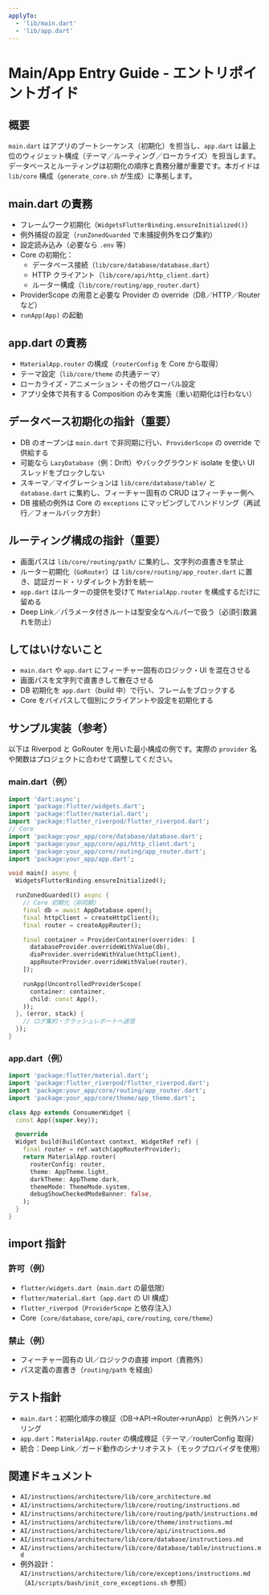 ```yaml
---
applyTo:
  - 'lib/main.dart'
  - 'lib/app.dart'
---
```


# Main/App Entry Guide - エントリポイントガイド

## 概要
`main.dart` はアプリのブートシーケンス（初期化）を担当し、`app.dart` は最上位のウィジェット構成（テーマ／ルーティング／ローカライズ）を担当します。データベースとルーティングは初期化の順序と責務分離が重要です。本ガイドは `lib/core` 構成（`generate_core.sh` が生成）に準拠します。

## main.dart の責務
- フレームワーク初期化（`WidgetsFlutterBinding.ensureInitialized()`）
- 例外捕捉の設定（`runZonedGuarded` で未捕捉例外をログ集約）
- 設定読み込み（必要なら `.env` 等）
- Core の初期化：
  - データベース接続（`lib/core/database/database.dart`）
  - HTTP クライアント（`lib/core/api/http_client.dart`）
  - ルーター構成（`lib/core/routing/app_router.dart`）
- ProviderScope の用意と必要な Provider の override（DB／HTTP／Router など）
- `runApp(App)` の起動

## app.dart の責務
- `MaterialApp.router` の構成（`routerConfig` を Core から取得）
- テーマ設定（`lib/core/theme` の共通テーマ）
- ローカライズ・アニメーション・その他グローバル設定
- アプリ全体で共有する Composition のみを実施（重い初期化は行わない）

## データベース初期化の指針（重要）
- DB のオープンは `main.dart` で非同期に行い、`ProviderScope` の override で供給する
- 可能なら `LazyDatabase`（例：Drift）やバックグラウンド isolate を使い UI スレッドをブロックしない
- スキーマ／マイグレーションは `lib/core/database/table/` と `database.dart` に集約し、フィーチャー固有の CRUD はフィーチャー側へ
- DB 接続の例外は Core の `exceptions` にマッピングしてハンドリング（再試行／フォールバック方針）

## ルーティング構成の指針（重要）
- 画面パスは `lib/core/routing/path/` に集約し、文字列の直書きを禁止
- ルーター初期化（`GoRouter`）は `lib/core/routing/app_router.dart` に置き、認証ガード・リダイレクト方針を統一
- `app.dart` はルーターの提供を受けて `MaterialApp.router` を構成するだけに留める
- Deep Link／パラメータ付きルートは型安全なヘルパーで扱う（必須引数漏れを防止）

## してはいけないこと
- `main.dart` や `app.dart` にフィーチャー固有のロジック・UI を混在させる
- 画面パスを文字列で直書きして散在させる
- DB 初期化を `app.dart`（build 中）で行い、フレームをブロックする
- Core をバイパスして個別にクライアントや設定を初期化する

## サンプル実装（参考）
以下は Riverpod と GoRouter を用いた最小構成の例です。実際の `provider` 名や関数はプロジェクトに合わせて調整してください。

### main.dart（例）
```dart
import 'dart:async';
import 'package:flutter/widgets.dart';
import 'package:flutter/material.dart';
import 'package:flutter_riverpod/flutter_riverpod.dart';
// Core
import 'package:your_app/core/database/database.dart';
import 'package:your_app/core/api/http_client.dart';
import 'package:your_app/core/routing/app_router.dart';
import 'package:your_app/app.dart';

void main() async {
  WidgetsFlutterBinding.ensureInitialized();

  runZonedGuarded(() async {
    // Core 初期化（非同期）
    final db = await AppDatabase.open();
    final httpClient = createHttpClient();
    final router = createAppRouter();

    final container = ProviderContainer(overrides: [
      databaseProvider.overrideWithValue(db),
      dioProvider.overrideWithValue(httpClient),
      appRouterProvider.overrideWithValue(router),
    ]);

    runApp(UncontrolledProviderScope(
      container: container,
      child: const App(),
    ));
  }, (error, stack) {
    // ログ集約・クラッシュレポートへ送信
  });
}
```

### app.dart（例）
```dart
import 'package:flutter/material.dart';
import 'package:flutter_riverpod/flutter_riverpod.dart';
import 'package:your_app/core/routing/app_router.dart';
import 'package:your_app/core/theme/app_theme.dart';

class App extends ConsumerWidget {
  const App({super.key});

  @override
  Widget build(BuildContext context, WidgetRef ref) {
    final router = ref.watch(appRouterProvider);
    return MaterialApp.router(
      routerConfig: router,
      theme: AppTheme.light,
      darkTheme: AppTheme.dark,
      themeMode: ThemeMode.system,
      debugShowCheckedModeBanner: false,
    );
  }
}
```

## import 指針
### 許可（例）
- `flutter/widgets.dart`（`main.dart` の最低限）
- `flutter/material.dart`（`app.dart` の UI 構成）
- `flutter_riverpod`（`ProviderScope` と依存注入）
- Core（`core/database`, `core/api`, `core/routing`, `core/theme`）

### 禁止（例）
- フィーチャー固有の UI／ロジックの直接 import（責務外）
- パス定義の直書き（`routing/path` を経由）

## テスト指針
- `main.dart`：初期化順序の検証（DB→API→Router→runApp）と例外ハンドリング
- `app.dart`：`MaterialApp.router` の構成検証（テーマ／routerConfig 取得）
- 統合：Deep Link／ガード動作のシナリオテスト（モックプロバイダを使用）

## 関連ドキュメント
- `AI/instructions/architecture/lib/core_architecture.md`
- `AI/instructions/architecture/lib/core/routing/instructions.md`
- `AI/instructions/architecture/lib/core/routing/path/instructions.md`
- `AI/instructions/architecture/lib/core/theme/instructions.md`
- `AI/instructions/architecture/lib/core/api/instructions.md`
- `AI/instructions/architecture/lib/core/database/instructions.md`
- `AI/instructions/architecture/lib/core/database/table/instructions.md`
- 例外設計：`AI/instructions/architecture/lib/core/exceptions/instructions.md`（`AI/scripts/bash/init_core_exceptions.sh` 参照）